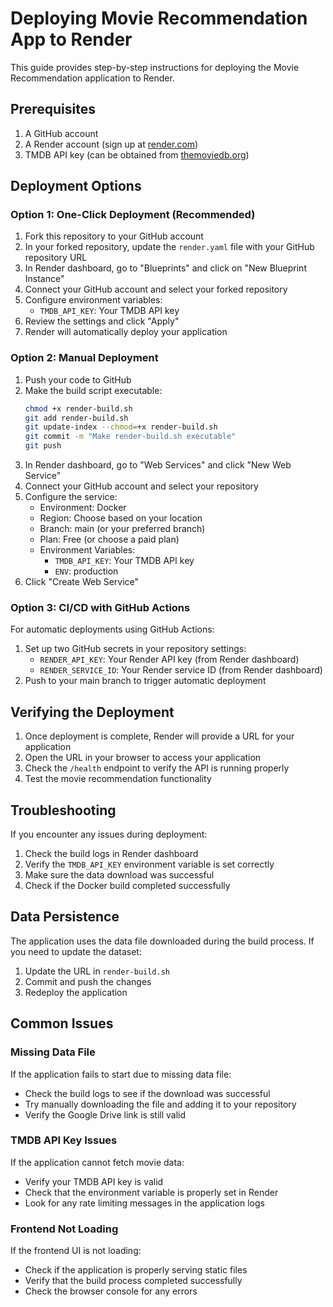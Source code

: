 # Deploying Movie Recommendation App to Render

This guide provides step-by-step instructions for deploying the Movie Recommendation application to Render.

## Prerequisites

1. A GitHub account
2. A Render account (sign up at [render.com](https://render.com))
3. TMDB API key (can be obtained from [themoviedb.org](https://www.themoviedb.org/settings/api))

## Deployment Options

### Option 1: One-Click Deployment (Recommended)

1. Fork this repository to your GitHub account
2. In your forked repository, update the `render.yaml` file with your GitHub repository URL
3. In Render dashboard, go to "Blueprints" and click on "New Blueprint Instance"
4. Connect your GitHub account and select your forked repository
5. Configure environment variables:
   - `TMDB_API_KEY`: Your TMDB API key
6. Review the settings and click "Apply"
7. Render will automatically deploy your application

### Option 2: Manual Deployment

1. Push your code to GitHub
2. Make the build script executable:
   ```bash
   chmod +x render-build.sh
   git add render-build.sh
   git update-index --chmod=+x render-build.sh
   git commit -m "Make render-build.sh executable"
   git push
   ```
3. In Render dashboard, go to "Web Services" and click "New Web Service"
4. Connect your GitHub account and select your repository
5. Configure the service:
   - Environment: Docker
   - Region: Choose based on your location
   - Branch: main (or your preferred branch)
   - Plan: Free (or choose a paid plan)
   - Environment Variables:
     - `TMDB_API_KEY`: Your TMDB API key
     - `ENV`: production
6. Click "Create Web Service"

### Option 3: CI/CD with GitHub Actions

For automatic deployments using GitHub Actions:

1. Set up two GitHub secrets in your repository settings:
   - `RENDER_API_KEY`: Your Render API key (from Render dashboard)
   - `RENDER_SERVICE_ID`: Your Render service ID (from Render dashboard)
2. Push to your main branch to trigger automatic deployment

## Verifying the Deployment

1. Once deployment is complete, Render will provide a URL for your application
2. Open the URL in your browser to access your application
3. Check the `/health` endpoint to verify the API is running properly
4. Test the movie recommendation functionality

## Troubleshooting

If you encounter any issues during deployment:

1. Check the build logs in Render dashboard
2. Verify the `TMDB_API_KEY` environment variable is set correctly
3. Make sure the data download was successful
4. Check if the Docker build completed successfully

## Data Persistence

The application uses the data file downloaded during the build process. If you need to update the dataset:

1. Update the URL in `render-build.sh`
2. Commit and push the changes
3. Redeploy the application

## Common Issues

### Missing Data File

If the application fails to start due to missing data file:
- Check the build logs to see if the download was successful
- Try manually downloading the file and adding it to your repository
- Verify the Google Drive link is still valid

### TMDB API Key Issues

If the application cannot fetch movie data:
- Verify your TMDB API key is valid
- Check that the environment variable is properly set in Render
- Look for any rate limiting messages in the application logs

### Frontend Not Loading

If the frontend UI is not loading:
- Check if the application is properly serving static files
- Verify that the build process completed successfully
- Check the browser console for any errors 